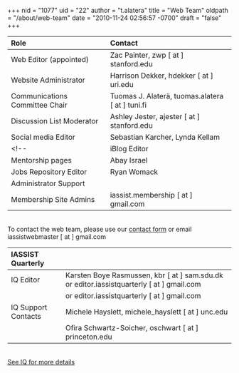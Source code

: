 +++
nid = "1077"
uid = "22"
author = "t.alatera"
title = "Web Team"
oldpath = "/about/web-team"
date = "2010-11-24 02:56:57 -0700"
draft = "false"
+++

|Role|Contact|
|:---|:---|
|Web Editor (appointed)		|Zac Painter, zwp [ at ] stanford.edu |
|Website Administrator 		|Harrison Dekker, hdekker [ at ] uri.edu|	
|Communications Committee Chair	|Tuomas J. Alaterä, tuomas.alatera [ at ] tuni.fi|
|Discussion List Moderator	|Ashley Jester, ajester [ at ] stanford.edu  |
|Social media Editor		|Sebastian Karcher, Lynda Kellam
<!--|iBlog Editor 				|Robin Rice, r.rice [ at ] ed.ac.uk  |-->
|Mentorship pages			|Abay Israel  |
|Jobs Repository Editor		|Ryan Womack |
|Administrator Support		| |
|Membership Site Admins		|iassist.membership [ at ] gmail.com|

<!--
|Section Editor: About		|Tuomas J. Alaterä |
|Section Editor: Conferences|Chiu-Chuang (Lu) Chou |
|Section Editor: Resources	|Minglu Wang |
|Section Editor: Community	|Jen Darragh  |
-->

<br />To contact the web team, please use our [contact form](/contact) or email iassistwebmaster [ at ] gmail.com


|IASSIST Quarterly||
|:---|:---|
|IQ Editor		|Karsten Boye Rasmussen, kbr [ at ] sam.sdu.dk or editor.iassistquarterly [ at ] gmail.com  |
|		|or editor.iassistquarterly [ at ] gmail.com  |
|IQ Support Contacts		|Michele Hayslett, michele_hayslett [ at ] unc.edu |
|	|Ofira Schwartz-Soicher, oschwart [ at ] princeton.edu |

<br />[See IQ for more details<i class="fas fa-external-link-alt"></i>](https://www.iassistquarterly.com/index.php/iassist/about/contact)


